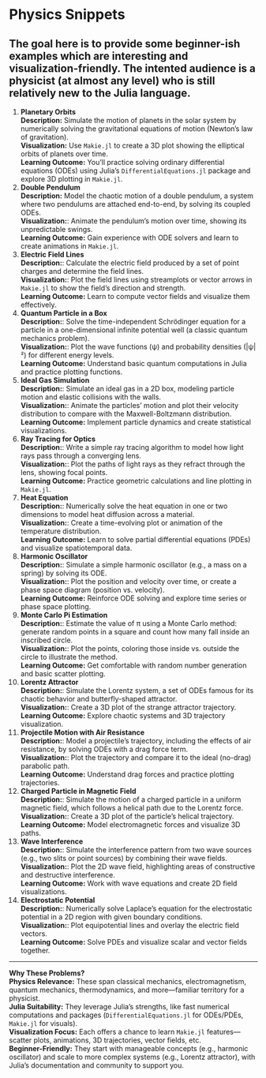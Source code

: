# Physics Snippets
The goal here is to provide some beginner-ish examples which are interesting and visualization-friendly. The intented audience is a physicist (at almost any level) who is still relatively new to the Julia language.
---
1. **Planetary Orbits**  
**Description:** Simulate the motion of planets in the solar system by numerically solving the gravitational equations of motion (Newton’s law of gravitation).  
**Visualization:** Use `Makie.jl` to create a 3D plot showing the elliptical orbits of planets over time.  
**Learning Outcome:** You’ll practice solving ordinary differential equations (ODEs) using Julia’s `DifferentialEquations.jl` package and explore 3D plotting in `Makie.jl`.  
2. **Double Pendulum**  
**Description:** Model the chaotic motion of a double pendulum, a system where two pendulums are attached end-to-end, by solving its coupled ODEs.  
**Visualization:**: Animate the pendulum’s motion over time, showing its unpredictable swings.  
**Learning Outcome:** Gain experience with ODE solvers and learn to create animations in `Makie.jl`.  
3. **Electric Field Lines**  
**Description:**: Calculate the electric field produced by a set of point charges and determine the field lines.  
**Visualization:**: Plot the field lines using streamplots or vector arrows in `Makie.jl` to show the field’s direction and strength.  
**Learning Outcome:** Learn to compute vector fields and visualize them effectively.  
4. **Quantum Particle in a Box**  
**Description:**: Solve the time-independent Schrödinger equation for a particle in a one-dimensional infinite potential well (a classic quantum mechanics problem).  
**Visualization:**: Plot the wave functions (ψ) and probability densities (|ψ|²) for different energy levels.  
**Learning Outcome:** Understand basic quantum computations in Julia and practice plotting functions.  
5. **Ideal Gas Simulation**  
**Description:**: Simulate an ideal gas in a 2D box, modeling particle motion and elastic collisions with the walls.  
**Visualization:**: Animate the particles’ motion and plot their velocity distribution to compare with the Maxwell-Boltzmann distribution.  
**Learning Outcome:** Implement particle dynamics and create statistical visualizations.  
6. **Ray Tracing for Optics**  
**Description:**: Write a simple ray tracing algorithm to model how light rays pass through a converging lens.  
**Visualization:**: Plot the paths of light rays as they refract through the lens, showing focal points.  
**Learning Outcome:** Practice geometric calculations and line plotting in `Makie.jl`.  
7. **Heat Equation**  
**Description:**: Numerically solve the heat equation in one or two dimensions to model heat diffusion across a material.  
**Visualization:**: Create a time-evolving plot or animation of the temperature distribution.  
**Learning Outcome:** Learn to solve partial differential equations (PDEs) and visualize spatiotemporal data.  
8. **Harmonic Oscillator**  
**Description:**: Simulate a simple harmonic oscillator (e.g., a mass on a spring) by solving its ODE.  
**Visualization:**: Plot the position and velocity over time, or create a phase space diagram (position vs. velocity).  
**Learning Outcome:** Reinforce ODE solving and explore time series or phase space plotting.  
9. **Monte Carlo Pi Estimation**  
**Description:**: Estimate the value of π using a Monte Carlo method: generate random points in a square and count how many fall inside an inscribed circle.  
**Visualization:**: Plot the points, coloring those inside vs. outside the circle to illustrate the method.  
**Learning Outcome:** Get comfortable with random number generation and basic scatter plotting.  
10. **Lorentz Attractor**  
**Description:**: Simulate the Lorentz system, a set of ODEs famous for its chaotic behavior and butterfly-shaped attractor.  
**Visualization:**: Create a 3D plot of the strange attractor trajectory.  
**Learning Outcome:** Explore chaotic systems and 3D trajectory visualization.  
11. **Projectile Motion with Air Resistance**  
**Description:**: Model a projectile’s trajectory, including the effects of air resistance, by solving ODEs with a drag force term.  
**Visualization:**: Plot the trajectory and compare it to the ideal (no-drag) parabolic path.  
**Learning Outcome:** Understand drag forces and practice plotting trajectories.  
12. **Charged Particle in Magnetic Field**  
**Description:**: Simulate the motion of a charged particle in a uniform magnetic field, which follows a helical path due to the Lorentz force.  
**Visualization:**: Create a 3D plot of the particle’s helical trajectory.  
**Learning Outcome:** Model electromagnetic forces and visualize 3D paths.  
13. **Wave Interference**  
**Description:**: Simulate the interference pattern from two wave sources (e.g., two slits or point sources) by combining their wave fields.  
**Visualization:**: Plot the 2D wave field, highlighting areas of constructive and destructive interference.  
**Learning Outcome:** Work with wave equations and create 2D field visualizations.  
14. **Electrostatic Potential**  
**Description:**: Numerically solve Laplace’s equation for the electrostatic potential in a 2D region with given boundary conditions.  
**Visualization:**: Plot equipotential lines and overlay the electric field vectors.  
**Learning Outcome:** Solve PDEs and visualize scalar and vector fields together.  
---
**Why These Problems?**  
**Physics Relevance:** These span classical mechanics, electromagnetism, quantum mechanics, thermodynamics, and more—familiar territory for a physicist.  
**Julia Suitability:** They leverage Julia’s strengths, like fast numerical computations and packages (`DifferentialEquations.jl` for ODEs/PDEs, `Makie.jl` for visuals).  
**Visualization Focus:** Each offers a chance to learn `Makie.jl` features—scatter plots, animations, 3D trajectories, vector fields, etc.  
**Beginner-Friendly:** They start with manageable concepts (e.g., harmonic oscillator) and scale to more complex systems (e.g., Lorentz attractor), with Julia’s documentation and community to support you.